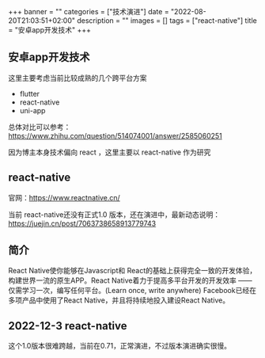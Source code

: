 +++
banner = ""
categories = ["技术演进"]
date = "2022-08-20T21:03:51+02:00"
description = ""
images = []
tags = ["react-native"]
title = "安卓app开发技术"
+++
## 安卓app开发技术 
这里主要考虑当前比较成熟的几个跨平台方案

* flutter 
* react-native
* uni-app

总体对比可以参考：https://www.zhihu.com/question/514074001/answer/2585060251

因为博主本身技术偏向 react ，这里主要以 react-native 作为研究

## react-native

官网：https://www.reactnative.cn/

当前 react-native还没有正式1.0 版本，还在演进中，最新动态说明：https://juejin.cn/post/7063738658913779743

## 简介

React Native使你能够在Javascript和 React的基础上获得完全一致的开发体验，构建世界一流的原生APP。React Native着力于提高多平台开发的开发效率 —— 仅需学习一次，编写任何平台。(Learn once, write anywhere) Facebook已经在多项产品中使用了React Native，并且将持续地投入建设React Native。

## 2022-12-3 react-native

这个1.0版本很难跨越，当前在0.71，正常演进，不过版本演进确实很慢。
